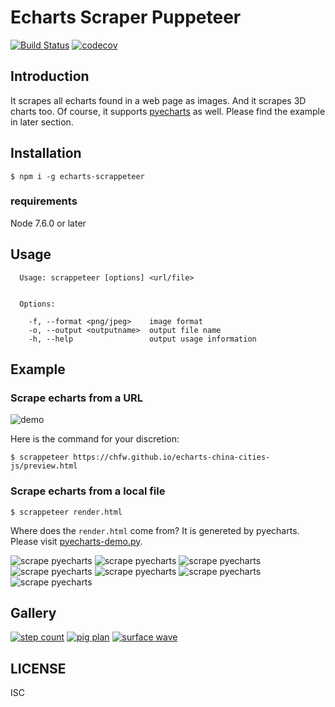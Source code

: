 # Echarts Scraper Puppeteer

[![Build Status](https://travis-ci.org/chfw/echarts-scrappeteer.svg?branch=master)](https://travis-ci.org/chfw/echarts-scrappeteer) [![codecov](https://codecov.io/gh/chfw/echarts-scrappeteer/branch/master/graph/badge.svg)](https://codecov.io/gh/chfw/echarts-scrappeteer)


## Introduction

It scrapes all echarts found in a web page as images. And it scrapes 3D charts too. Of course, it supports
[pyecharts](https://github.com/chenjiandongx/pyecharts) as well. Please find the example in later section.

## Installation

```shell
$ npm i -g echarts-scrappeteer
```

### requirements

Node 7.6.0 or later

## Usage

```shell
  Usage: scrappeteer [options] <url/file>


  Options:

    -f, --format <png/jpeg>    image format
    -o, --output <outputname>  output file name
    -h, --help                 output usage information
```

## Example

### Scrape echarts from a URL

![demo](https://github.com/chfw/echarts-scrappeteer/raw/master/demo.gif)

Here is the command for your discretion:

```
$ scrappeteer https://chfw.github.io/echarts-china-cities-js/preview.html
```

### Scrape echarts from a local file


```shell
$ scrappeteer render.html
```

Where does the `render.html` come from? It is genereted by pyecharts. Please visit [pyecharts-demo.py](https://github.com/chfw/echarts-scrappeteer/blob/master/pyecharts-demo/pyecharts-demo.py). 


![scrape pyecharts](https://github.com/chfw/echarts-scrappeteer/raw/master/scraped-gallery/output.0.png)
![scrape pyecharts](https://github.com/chfw/echarts-scrappeteer/raw/master/scraped-gallery/output.1.png)
![scrape pyecharts](https://github.com/chfw/echarts-scrappeteer/raw/master/scraped-gallery/output.2.png)
![scrape pyecharts](https://github.com/chfw/echarts-scrappeteer/raw/master/scraped-gallery/output.3.png)
![scrape pyecharts](https://github.com/chfw/echarts-scrappeteer/raw/master/scraped-gallery/output.4.png)
![scrape pyecharts](https://github.com/chfw/echarts-scrappeteer/raw/master/scraped-gallery/output.5.png)
![scrape pyecharts](https://github.com/chfw/echarts-scrappeteer/raw/master/scraped-gallery/output.6.png)


## Gallery

[![step count](https://github.com/chfw/echarts-scrappeteer/raw/master/scraped-gallery/step-count.png)](http://gallery.echartsjs.com/editor.html?c=calendar-effectScatter)
[![pig plan](https://github.com/chfw/echarts-scrappeteer/raw/master/scraped-gallery/pig-plan.png)](http://gallery.echartsjs.com/editor.html?c=xByUX8HuDZ)
[![surface wave](https://github.com/chfw/echarts-scrappeteer/raw/master/scraped-gallery/surface-wave.png)](http://gallery.echartsjs.com/editor.html?c=xHkcYXm9pe)

## LICENSE

ISC
